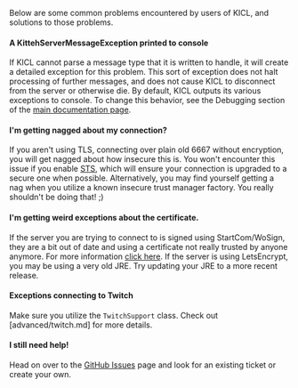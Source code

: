 Below are some common problems encountered by users of KICL, and solutions to those problems.

#### A KittehServerMessageException printed to console

If KICL cannot parse a message type that it is written to handle, it will create a detailed
exception for this problem. This sort of exception does not halt processing of further messages,
and does not cause KICL to disconnect from the server or otherwise die. By default, KICL outputs
its various exceptions to console. To change this behavior, see the Debugging section of the
[main documentation page](index.md).

#### I'm getting nagged about my connection?

If you aren't using TLS, connecting over plain old 6667 without encryption, you will get nagged
about how insecure this is. You won't encounter this issue if you enable [STS](advanced/sts.md),
which will ensure your connection is upgraded to a secure one when possible. Alternatively, you
may find yourself getting a nag when you utilize a known insecure trust manager factory. You
really shouldn't be doing that! ;)

#### I'm getting weird exceptions about the certificate.

If the server you are trying to connect to is signed using StartCom/WoSign, they are a bit
out of date and using a certificate not really trusted by anyone anymore. For more information
[click here](https://security.googleblog.com/2016/10/distrusting-wosign-and-startcom.html).
If the server is using LetsEncrypt, you may be using a very old JRE. Try updating your JRE to
a more recent release.

#### Exceptions connecting to Twitch

Make sure you utilize the `TwitchSupport` class. Check out [advanced/twitch.md] for more details.

#### I still need help!

Head on over to the [GitHub Issues](https://github.com/KittehOrg/KittehIRCClientLib/issues) page
and look for an existing ticket or create your own.
